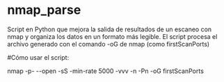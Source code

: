 # nmap_parse
Script en Python que mejora la salida de resultados de un escaneo con nmap y organiza los datos en un formato más legible. El script procesa el archivo generado con el comando -oG de nmap (como firstScanPorts)

#Cómo usar el script:

nmap -p- --open -sS -min-rate 5000 -vvv -n -Pn <IP Objetivo> -oG firstScanPorts
